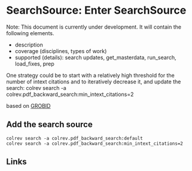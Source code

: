 # SearchSource: Enter SearchSource

Note: This document is currently under development. It will contain the following elements.

- description
- coverage (disciplines, types of work)
- supported (details): search updates, get_masterdata, run_search, load_fixes, prep

One strategy could be to start with a relatively high threshold for the number of intext citations and to iteratively decrease it, and update the search:
colrev search -a colrev.pdf_backward_search:min_intext_citations=2

based on [GROBID](https://github.com/kermitt2/grobid)

## Add the search source

```
colrev search -a colrev.pdf_backward_search:default
colrev search -a colrev.pdf_backward_search:min_intext_citations=2
```

## Links

